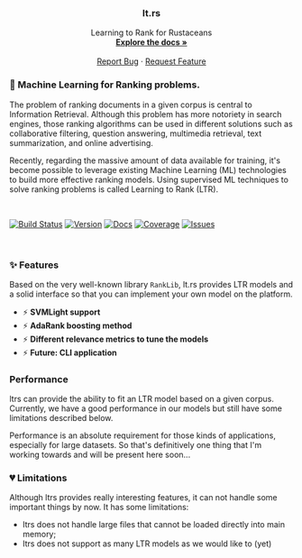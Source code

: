 <!-- PROJECT LOGO -->
<br />
<p align="center">
  <h3 align="center">lt.rs</h3>

  <p align="center">
    Learning to Rank for Rustaceans
    <br />
    <a href=""><strong>Explore the docs »</strong></a>
    <br />
    <br />
    <a href="https://github.com/marcosfpr/lt.rs/issues">Report Bug</a>
    ·
    <a href="https://github.com/marcosfpr/lt.rs/issues">Request Feature</a>
  </p>
</p>

### 🌟 Machine Learning for Ranking problems.

The problem of ranking documents in a given corpus is central to Information Retrieval. Although this problem has more notoriety in search engines, those ranking algorithms can be used in different solutions such as collaborative filtering, question answering, multimedia retrieval, text summarization, and online advertising.

Recently, regarding the massive amount of data available for training, it's become possible to leverage existing Machine Learning (ML) technologies to build more effective ranking models. Using supervised ML techniques to solve ranking problems is called Learning to Rank (LTR). 


<br/>

[![Build Status](https://img.shields.io/github/workflow/status/marcosfpr/ltrs/Unit%20tests)](https://img.shields.io/github/workflow/status/marcosfpr/ltrs/Unit%20tests)
[![Version](https://img.shields.io/crates/v/ltrs)](https://crates.io/crates/ltrs)
[![Docs](https://img.shields.io/docsrs/ltrs)](https://docs.rs/ltrs)
[![Coverage](https://img.shields.io/codecov/c/github/marcosfpr/ltrs)](https://img.shields.io/codecov/c/github/marcosfpr/ltrs)
[![Issues](https://img.shields.io/github/issues/marcosfpr/ltrs)](https://img.shields.io/github/issues/marcosfpr/ltrs)

<br/>


### ✨ Features
Based on the very well-known library `RankLib`, lt.rs provides LTR models and a solid interface so that you can implement your own model on
the platform.

- ⚡️ **SVMLight support**
- ⚡️ **AdaRank boosting method**
- ⚡️ **Different relevance metrics to tune the models**
- ⚡️ **Future: CLI application**

### Performance
ltrs can provide the ability to fit an LTR model based on a given corpus. Currently, we have a good performance in our models but still have some limitations described below.

Performance is an absolute requirement for those kinds of applications, especially for large datasets. So that's definitively one thing that I'm working towards and will be present here soon...

### 💔 Limitations
Although ltrs provides really interesting features, it can not handle some important things by now. It has some limitations:

- ltrs does not handle large files that cannot be loaded directly into main memory;
- ltrs does not support as many LTR models as we would like to (yet)

